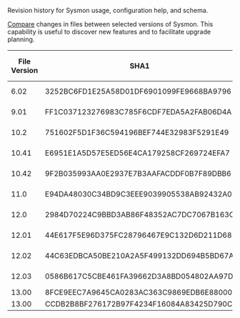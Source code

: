 Revision history for Sysmon usage, configuration help, and schema.

[Compare](https://github.com/dstaulcu/SysmonVersionHistory/compare) changes in files between selected versions of Sysmon. This capability is useful to discover new features and to facilitate upgrade planning.

| File Version | SHA1 | Digital Signature Date |
|--------------|------|--------------------------|
| 6.02 | 3252BC6FD1E25A58D01DF6901099FE9668BA9796 | 05/17/2017 02:02:00 |
| 9.01 | FF1C037123276983C785F6CDF7EDA5A2FAB06D4A | 03/11/2019 14:58:00 |
| 10.2 | 751602F5D1F36C594196BEF744E32983F5291E49 | 06/28/2019 11:10:00 |
| 10.41 | E6951E1A5D57E5ED56E4CA179258CF269724EFA7 | 09/16/2019 02:46:00 |
| 10.42 | 9F2B035993AA0E2937E7B3AAFACDDF0B7F89DBB6 | 12/10/2019 16:57:00 |
| 11.0 | E94DA48030C34BD9C3EEE9039905538AB92432A0 | 02/10/2020 16:07:00 |
| 12.0 | 2984D70224C9BBD3AB86F48352AC7DC7067B163C | 09/09/2020 16:30:00 |
| 12.01 | 44E617F5E96D375FC28796467E9C132D6D211D68 | 10/12/2020 12:46:00 |
| 12.02 | 44C63EDBCA50BE210A2A5F499132DD694B5BD67A | 11/04/2020 05:52:00 |
| 12.03 | 0586B617C5CBE461FA39662D3A8BD054802AA97D | 11/23/2020 11:25:00 |
| 13.00 | 8FCE9EEC7A9645CA0283AC363C9869EDB6E88000 |  |
| 13.00 | CCDB2B8BF276172B97F4234F16084A83425D790C |  |

